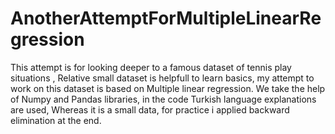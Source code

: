 # AnotherAttemptForMultipleLinearRegression
This attempt is for looking deeper to a famous dataset of tennis play situations ,
Relative small dataset is helpfull to learn basics, my attempt to work on this dataset is based on Multiple linear regression.
We take the help of Numpy and Pandas libraries, in the code Turkish language explanations are used,
Whereas it is a small data, for practice i applied backward elimination at the end.
